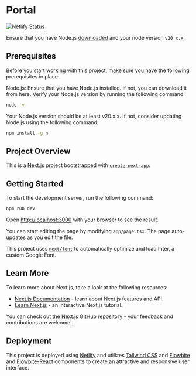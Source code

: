 # Portal

[![Netlify Status](https://api.netlify.com/api/v1/badges/8415168e-51b6-49e3-a655-1f195b484c48/deploy-status)](https://app.netlify.com/sites/why-phi/deploys)

Ensure that you have Node.js [downloaded](https://nodejs.org/en/download) and your node version `v20.x.x`.

## Prerequisites

Before you start working with this project, make sure you have the following prerequisites in place:

Node.js: Ensure that you have Node.js installed. If not, you can download it from here. Verify your Node.js version by running the following command:

```bash
node -v
```

Your Node.js version should be at least v20.x.x. If not, consider updating Node.js using the following command:

```bash
npm install -g n
```

## Project Overview


This is a [Next.js](https://nextjs.org/) project bootstrapped with [`create-next-app`](https://github.com/vercel/next.js/tree/canary/packages/create-next-app).

## Getting Started

To start the development server, run the following command:


```bash
npm run dev
```

Open [http://localhost:3000](http://localhost:3000) with your browser to see the result.

You can start editing the page by modifying `app/page.tsx`. The page auto-updates as you edit the file.

This project uses [`next/font`](https://nextjs.org/docs/basic-features/font-optimization) to automatically optimize and load Inter, a custom Google Font.

## Learn More

To learn more about Next.js, take a look at the following resources:

- [Next.js Documentation](https://nextjs.org/docs) - learn about Next.js features and API.
- [Learn Next.js](https://nextjs.org/learn) - an interactive Next.js tutorial.

You can check out [the Next.js GitHub repository](https://github.com/vercel/next.js/) - your feedback and contributions are welcome!

## Deployment
This project is deployed using [Netlify](https://netlify.com/) and utilizes [Tailwind CSS](https://tailwindcss.com/) and [Flowbite](https://flowbite.com/) and [Flowbite-React](https://www.flowbite-react.com/) components to create an attractive and responsive user interface.

